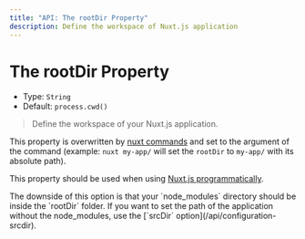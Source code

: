 ```yaml
---
title: "API: The rootDir Property"
description: Define the workspace of Nuxt.js application
---
```


# The rootDir Property

- Type: `String`
- Default: `process.cwd()`

> Define the workspace of your Nuxt.js application.

This property is overwritten by [nuxt commands](/guide/commands) and set to the argument of the command (example: `nuxt my-app/` will set the `rootDir` to `my-app/` with its absolute path).

This property should be used when using [Nuxt.js programmatically](/api/nuxt).

<p class="Alert Alert--blue">The downside of this option is that your `node_modules` directory should be inside the `rootDir` folder. If you want to set the path of the application without the node_modules, use the [`srcDir` option](/api/configuration-srcdir).</p>
